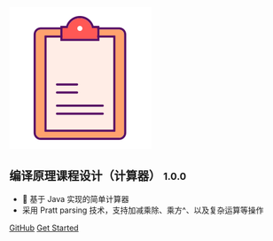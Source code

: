 ![logo](static/icon/icon.svg)

## 编译原理课程设计（计算器）  <small>1.0.0</small>

- 🍂 基于 Java 实现的简单计算器
- 采用 Pratt parsing 技术，支持加减乘除、乘方^、以及复杂运算等操作

[GitHub](https://github.com/caobaoqi1029/basic-compiler-cbq)
[Get Started](#start)


